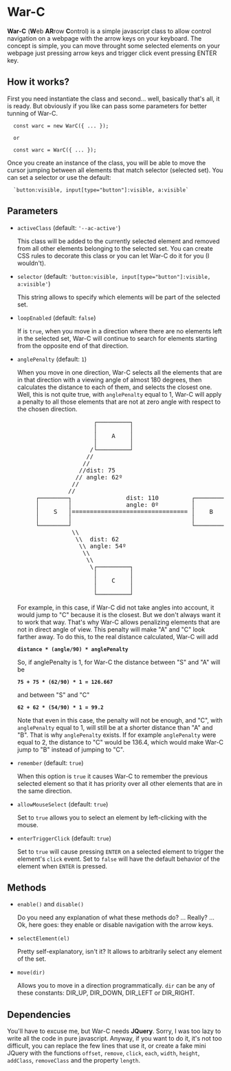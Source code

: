 # War-C

**War-C** (**W**eb **AR**row **C**ontrol) is a simple javascript class to allow control navigation on a webpage with the arrow keys on your keyboard. The concept is simple, you can move throught some selected elements on your webpage just pressing arrow keys and trigger click event pressing ENTER key.

## How it works?

First you need instantiate the class and second... well, basically that's all, it is ready. But obviously if you like can pass some parameters for better tunning of War-C. 
      
      const warc = new WarC({ ... });
      
      or 
      
      const warc = WarC({ ... });
      
Once you create an instance of the class, you will be able to move the cursor jumping between all elements that match selector (selected set). You can set a selector or use the default: 

      `button:visible, input[type="button"]:visible, a:visible`

## Parameters

- `activeClass` (default: `'--ac-active'`)
   
  This class will be added to the currently selected element and removed from all other elements belonging to the selected set. You can create CSS rules to decorate this class or you can let War-C do it for you (I wouldn't).
   
- `selector` (default: `'button:visible, input[type="button"]:visible, a:visible'`)
  
  This string allows to specify which elements will be part of the selected set.

- `loopEnabled` (default: `false`)

  If is `true`, when you move in a direction where there are no elements left in the selected set, War-C will continue to search for elements starting from the opposite end of that direction.

- `anglePenalty` (default: `1`)

  When you move in one direction, War-C selects all the elements that are in that direction with a viewing angle of almost 180 degrees, then calculates the distance to each of them, and selects the closest one. Well, this is not quite true, with `anglePenalty` equal to 1, War-C will apply a penalty to all those elements that are not at zero angle with respect to the chosen direction. 
  
  <pre>
                       ┌─────────┐
                       │         │
                       │    A    │
                       │         │
                      /└─────────┘
                     //
                    //
                   //dist: 75
                  // angle: 62º
                 //
                //
       ┌────────┐               dist: 110         ┌─────────┐
       │        │               angle: 0º         │         │
       │    S   │================================ │    B    │
       │        │                                 │         │
       └────────┘                                 └─────────┘
                 \\
                  \\  dist: 62
                   \\ angle: 54º
                    \\
                     \\
                      \┌─────────┐
                       │         │
                       │    C    │
                       │         │
                       └─────────┘
  </pre>

  For example, in this case, if War-C did not take angles into account, it would jump to "C" because it is the closest. But we don't always want it to work that way. That's why War-C allows penalizing elements that are not in direct angle of view. This penalty will make "A" and "C" look farther away. To do this, to the real distance calculated, War-C will add 
  
    **`distance * (angle/90) * anglePenalty`** 
  
  So, if anglePenalty is 1, for War-C the distance between "S" and "A" will be
  
    **`75 + 75 * (62/90) * 1 = 126.667`**
  
  and between "S" and "C" 
  
    **`62 + 62 * (54/90) * 1 = 99.2`**

  Note that even in this case, the penalty will not be enough, and "C", with `anglePenalty` equal to 1, will still be at a shorter distance than "A" and "B". That is why `anglePenalty` exists. If for example `anglePenalty` were equal to 2, the distance to "C" would be 136.4, which would make War-C jump to "B" instead of jumping to "C".

- `remember` (default: `true`)
  
  When this option is `true` it causes War-C to remember the previous selected element so that it has priority over all other elements that are in the same direction. 
  
- `allowMouseSelect` (default: `true`)
  
  Set to `true` allows you to select an element by left-clicking with the mouse.
  
- `enterTriggerClick` (default: `true`)
  
  Set to `true` will cause pressing `ENTER` on a selected element to trigger the element's `click` event. Set to `false` will have the default behavior of the element when `ENTER` is pressed.

## Methods

- `enable()` and `disable()` 
  
  Do you need any explanation of what these methods do? ... Really? ... Ok, here goes: they enable or disable navigation with the arrow keys. 
  
- `selectElement(el)`
  
  Pretty self-explanatory, isn't it? It allows to arbitrarily select any element of the set.
  
- `move(dir)`
  
  Allows you to move in a direction programmatically. `dir` can be any of these constants: DIR_UP, DIR_DOWN, DIR_LEFT or DIR_RIGHT. 

## Dependencies

  You'll have to excuse me, but War-C needs **JQuery**. Sorry, I was too lazy to write all the code in pure javascript. Anyway, if you want to do it, it's not too difficult, you can replace the few lines that use it, or create a fake mini JQuery with the functions `offset`, `remove`, `click`, `each`, `width`, `height`, `addClass`, `removeClass` and the property `length`.  
  
  
  
  
